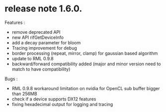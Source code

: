 # release note 1.6.0.
Features :
* remove deprecated API
* new API rifGetDeviceInfo
* add a decay parameter for bloom
* Tracing improvement for debug
* border processing (repeat, mirror, clamp) for gaussian based algorithm
* update to RML 0.9.8
* backward/forward compatibility added (major and minor version need to match to have compatibility)

Bugs :
* RML 0.9.8 workaround limitation on nvidia for OpenCL sub buffer bigger than 256MB
* check if a device supports DX12 features
* fixing hexadecimal output for logging and tracing

